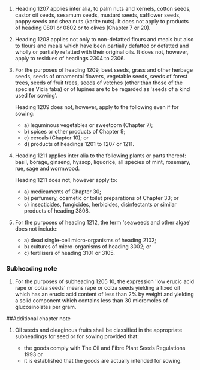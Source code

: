 1. Heading 1207 applies inter alia, to palm nuts and kernels, cotton seeds, castor oil seeds, sesamum seeds, mustard seeds, safflower seeds, poppy seeds and shea nuts (karite nuts). It does not apply to products of heading 0801 or 0802 or to olives (Chapter 7 or 20).

2. Heading 1208 applies not only to non-defatted flours and meals but also to flours and meals which have been partially defatted or defatted and wholly or partially refatted with their original oils. It does not, however, apply to residues of headings 2304 to 2306.

3. For the purposes of heading 1209, beet seeds, grass and other herbage seeds, seeds of ornamental flowers, vegetable seeds, seeds of forest trees, seeds of fruit trees, seeds of vetches (other than those of the species Vicia faba) or of lupines are to be regarded as 'seeds of a kind used for sowing'.

	Heading 1209 does not, however, apply to the following even if for sowing:

	- a) leguminous vegetables or sweetcorn (Chapter 7);
	- b) spices or other products of Chapter 9;
	- c) cereals (Chapter 10); or
	- d) products of headings 1201 to 1207 or 1211.

4. Heading 1211 applies inter alia to the following plants or parts thereof: basil, borage, ginseng, hyssop, liquorice, all species of mint, rosemary, rue, sage and wormwood.

	Heading 1211 does not, however apply to:
	
	- a) medicaments of Chapter 30;
	- b) perfumery, cosmetic or toilet preparations of Chapter 33; or
	- c) insecticides, fungicides, herbicides, disinfectants or similar products of heading 3808.

5. For the purposes of heading 1212, the term 'seaweeds and other algae' does not include:

	- a) dead single-cell micro-organisms of heading 2102;
	- b) cultures of micro-organisms of heading 3002; or
	- c) fertilisers of heading 3101 or 3105.

### Subheading note

1. For the purposes of subheading 1205 10, the expression 'low erucic acid rape or colza seeds' means rape or colza seeds yielding a fixed oil which has an erucic acid content of less than 2% by weight and yielding a solid component which contains less than 30 micromoles of glucosinolates per gram.

##Additional chapter note

1. Oil seeds and oleaginous fruits shall be classified in the appropriate subheadings for seed or for sowing provided that:

	- the goods comply with The Oil and Fibre Plant Seeds Regulations 1993 or
	- it is established that the goods are actually intended for sowing.
